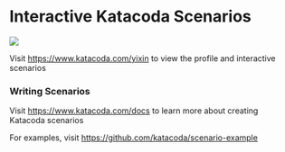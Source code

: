 # Interactive Katacoda Scenarios

[![](http://shields.katacoda.com/katacoda/yixin/count.svg)](https://www.katacoda.com/yixin "Get your profile on Katacoda.com")

Visit https://www.katacoda.com/yixin to view the profile and interactive scenarios

### Writing Scenarios
Visit https://www.katacoda.com/docs to learn more about creating Katacoda scenarios

For examples, visit https://github.com/katacoda/scenario-example
